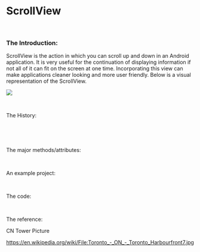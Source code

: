 ScrollView
==========

 

### The Introduction:

ScrollView is the action in which you can scroll up and down in an Android
application. It is very useful for the continuation of displaying information if
not all of it can fit on the screen at one time. Incorporating this view can
make applications cleaner looking and more user friendly. Below is a visual
representation of the ScrollView.

![](https://i.imgur.com/lS1v4et.gif)

 

The History:

 

 

The major methods/attributes:

 

An example project:

 

The code:

 

The reference:

CN Tower Picture

https://en.wikipedia.org/wiki/File:Toronto_-_ON_-_Toronto_Harbourfront7.jpg

 

 

 
